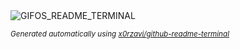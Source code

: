 
<div align="justify">
<picture>
    <source media="(prefers-color-scheme: dark)" srcset="https://i.ibb.co/V0T0VZf8/output-gif.gif">
    <source media="(prefers-color-scheme: light)" srcset="https://i.ibb.co/V0T0VZf8/output-gif.gif">
    <img alt="GIFOS_README_TERMINAL" src="https://i.ibb.co/V0T0VZf8/output-gif.gif">
</picture>

<sub><i>Generated automatically using [x0rzavi/github-readme-terminal](https://github.com/x0rzavi/github-readme-terminal)</i></sub>

</div>
    